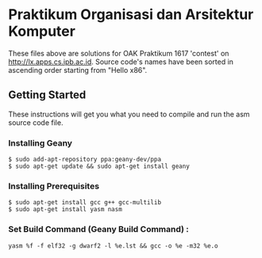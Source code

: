 # Praktikum Organisasi dan Arsitektur Komputer

These files above are solutions for OAK Praktikum 1617 'contest' on http://lx.apps.cs.ipb.ac.id.
Source code's names have been sorted in ascending order starting from "Hello x86".

## Getting Started

These instructions will get you what you need to compile and run the asm source code file. 

### Installing Geany
```
$ sudo add-apt-repository ppa:geany-dev/ppa
$ sudo apt-get update && sudo apt-get install geany
```
### Installing Prerequisites
```
$ sudo apt-get install gcc g++ gcc-multilib
$ sudo apt-get install yasm nasm
```

### Set Build Command (Geany Build Command) :
```
yasm %f -f elf32 -g dwarf2 -l %e.lst && gcc -o %e -m32 %e.o
```
